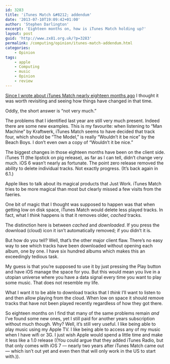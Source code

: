 ```yaml
---
id: 3283
title: 'iTunes Match &#8212; addendum'
date: '2013-07-10T19:09:42+01:00'
author: 'Stephen Darlington'
excerpt: 'Eighteen months on, how is iTunes Match holding up?'
layout: post
guid: 'http://www.zx81.org.uk/?p=3283'
permalink: /computing/opinion/itunes-match-addendum.html
categories:
    - Opinion
tags:
    - apple
    - Computing
    - music
    - Opinion
    - review
---
```


[Since I wrote about iTunes Match nearly eighteen months ago](http://www.zx81.org.uk/computing/opinion/itunes-match.html "http://www.zx81.org.uk/computing/opinion/itunes-match.html") I thought it was worth revisiting and seeing how things have changed in that time.

Oddly, the short answer is “not very much.”

The problems that I identified last year are still very much present. Indeed there are some new examples. This is my favourite: when listening to “Man Machine” by Kraftwerk, iTunes Match seems to have decided that track four, which should be “The Model,” is really “Wouldn’t it be nice” by the Beach Boys. I don’t even own a copy of “Wouldn’t it be nice.”

The biggest changes in those eighteen months have been on the client side. iTunes 11 (the lipstick on pig release), as far as I can tell, didn’t change very much. iOS 6 wasn’t nearly as fortunate. The point zero release removed the ability to delete individual tracks. Not exactly progress. (It’s back again in 6.1.)

Apple likes to talk about its magical products that Just Work. iTunes Match tries to be more magical than most but clearly missed a few visits from the faeries.

One bit of magic that I thought was supposed to happen was that when getting low on disk space, iTunes Match would delete less played tracks. In fact, what I *think* happens is that it removes older, *cached* tracks.

The distinction here is between *cached* and *downloaded*. If you press the download (cloud) icon it isn’t automatically removed; if you didn’t it is.

But how do you tell? Well, that’s the other major client flaw. There’s no easy way to see which tracks have been downloaded without opening each album, one by one. I have six hundred albums which makes this an exceedingly tedious task.

My guess is that you’re supposed to use it by just pressing the Play button and have iOS manage the space for you. But this would mean you live in a utopian universe where you have a data signal every time you want to play some music. That does not resemble my life.

What I want it to be able to download tracks that I *think* I’ll want to listen to and then allow playing from the cloud. When low on space it should remove tracks that have not been played recently regardless of how they got there.

So eighteen months on I find that many of the same problems remain *and* I’ve found some new ones, yet I still paid for another years subscription without much though. Why? Well, it’s still very useful. I like being able to play music using my Apple TV. I like being able to access any of my music when I have wifi or 3G. I just wish Apple would spend a little time and make it less like a 1.0 release ((You could argue that they added iTunes Radio, but that only comes with iOS 7 — nearly two years after iTunes Match came out — which isn’t out yet and even then that will only work in the US to start with.)).